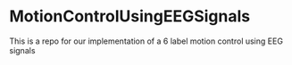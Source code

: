 # MotionControlUsingEEGSignals
This is a repo for our implementation of a 6 label motion control using EEG signals
